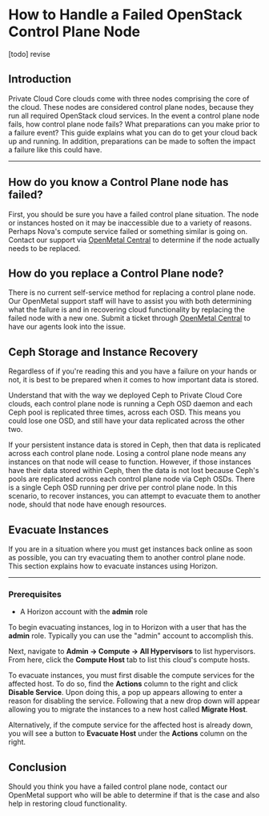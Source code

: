 # How to Handle a Failed OpenStack Control Plane Node

\[todo\] revise

## Introduction

Private Cloud Core clouds come with three nodes comprising the core of
the cloud. These nodes are considered control plane nodes, because they
run all required OpenStack cloud services. In the event a control plane
node fails, how control plane node fails? What preparations can you make
prior to a failure event? This guide explains what you can do to get
your cloud back up and running. In addition, preparations can be made to
soften the impact a failure like this could have.

-----

## How do you know a Control Plane node has failed?

First, you should be sure you have a failed control plane situation. The
node or instances hosted on it may be inaccessible due to a variety of
reasons. Perhaps Nova's compute service failed or something similar is
going on. Contact our support via [OpenMetal
Central](https://central.openmetal.io/) to determine if the node
actually needs to be replaced.

## How do you replace a Control Plane node?

There is no current self-service method for replacing a control plane
node. Our OpenMetal support staff will have to assist you with both
determining what the failure is and in recovering cloud functionality by
replacing the failed node with a new one. Submit a ticket through
[OpenMetal Central](https://central.openmetal.io/) to have our agents
look into the issue.

## Ceph Storage and Instance Recovery

Regardless of if you're reading this and you have a failure on your
hands or not, it is best to be prepared when it comes to how important
data is stored.

Understand that with the way we deployed Ceph to Private Cloud Core
clouds, each control plane node is running a Ceph OSD daemon and each
Ceph pool is replicated three times, across each OSD. This means you
could lose one OSD, and still have your data replicated across the other
two.

If your persistent instance data is stored in Ceph, then that data is
replicated across each control plane node. Losing a control plane node
means any instances on that node will cease to function. However, if
those instances have their data stored within Ceph, then the data is not
lost because Ceph's pools are replicated across each control plane node
via Ceph OSDs. There is a single Ceph OSD running per drive per control
plane node. In this scenario, to recover instances, you can attempt to
evacuate them to another node, should that node have enough resources.

## Evacuate Instances

If you are in a situation where you must get instances back online as
soon as possible, you can try evacuating them to another control plane
node. This section explains how to evacuate instances using Horizon.

-----

### Prerequisites

  - A Horizon account with the **admin** role

To begin evacuating instances, log in to Horizon with a user that has
the **admin** role. Typically you can use the "admin" account to
accomplish this.

Next, navigate to **Admin -\> Compute -\> All Hypervisors** to list
hypervisors. From here, click the **Compute Host** tab to list this
cloud's compute hosts.

To evacuate instances, you must first disable the compute services for
the affected host. To do so, find the **Actions** column to the right
and click **Disable Service**. Upon doing this, a pop up appears
allowing to enter a reason for disabling the service. Following that a
new drop down will appear allowing you to migrate the instances to a new
host called **Migrate Host**.

Alternatively, if the compute service for the affected host is already
down, you will see a button to **Evacuate Host** under the **Actions**
column on the right.

<!-- ![image](images/disable_compute_service.png)-->

## Conclusion

Should you think you have a failed control plane node, contact our
OpenMetal support who will be able to determine if that is the case and
also help in restoring cloud functionality.
